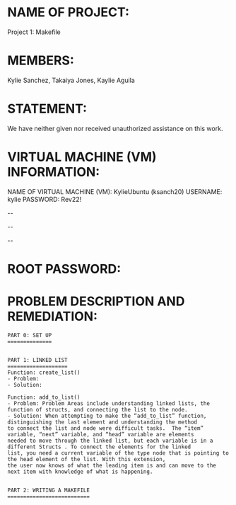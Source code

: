 NAME OF PROJECT:
================
Project 1: Makefile

MEMBERS:
================
Kylie Sanchez, Takaiya Jones, Kaylie Aguila

STATEMENT:
================
We have neither given nor received unauthorized assistance on this work.

VIRTUAL MACHINE (VM) INFORMATION:
=================================
NAME OF VIRTUAL MACHINE (VM): KylieUbuntu (ksanch20)
USERNAME: kylie
PASSWORD: Rev22!

--

--

--

ROOT PASSWORD:
==============



PROBLEM DESCRIPTION AND REMEDIATION:
====================================

    PART 0: SET UP
    ==============


    PART 1: LINKED LIST
    ===================
    Function: create_list()
    - Problem:
    - Solution:

    Function: add_to_list()
    - Problem: Problem Areas include understanding linked lists, the function of structs, and connecting the list to the node.
    - Solution: When attempting to make the “add_to_list” function, distinguishing the last element and understanding the method 
    to connect the list and node were difficult tasks.  The “item” variable, “next” variable, and “head” variable are elements 
    needed to move through the linked list, but each variable is in a different Structs . To connect the elements for the linked 
    list, you need a current variable of the type node that is pointing to the head element of the list. With this extension, 
    the user now knows of what the leading item is and can move to the next item with knowledge of what is happening.


    PART 2: WRITING A MAKEFILE
    ==========================

